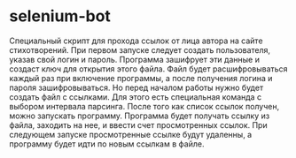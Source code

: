 # selenium-bot

Специальный скрипт для прохода ссылок от лица автора на сайте стихотворений.
При первом запуске следует создать пользователя, указав свой логин и пароль. Программа зашифрует эти данные и создаст ключ для открытия этого файла. Файл будет расшифровываться каждый раз при включение программы, а после получения логина и пароля зашифровываться.
Но перед началом работы нужно будет создать файл с ссылками. Для этого есть специальная команда с выбором интервала парсинга.
После того как список ссылок получен, можно запускать программу. Программа будет получать ссылку из файла, заходить на нее, и ввести счет просмотренных ссылок. При следующем запуске просмотренные ссылке будут удаленны, а программу будет идти по новым ссылкам в файле.
